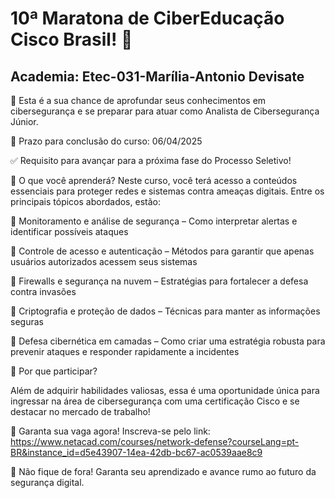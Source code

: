 # 10ª Maratona de CiberEducação Cisco Brasil! 🎉
## Academia: Etec-031-Marília-Antonio Devisate


🚀 Esta é a sua chance de aprofundar seus conhecimentos em cibersegurança e se preparar para atuar como Analista de Cibersegurança Júnior.

📅 Prazo para conclusão do curso: 06/04/2025

✅ Requisito para avançar para a próxima fase do Processo Seletivo!

🔎 O que você aprenderá?
Neste curso, você terá acesso a conteúdos essenciais para proteger redes e sistemas contra ameaças digitais. Entre os principais tópicos abordados, estão:

🔹 Monitoramento e análise de segurança – Como interpretar alertas e identificar possíveis ataques

🔹 Controle de acesso e autenticação – Métodos para garantir que apenas usuários autorizados acessem seus sistemas

🔹 Firewalls e segurança na nuvem – Estratégias para fortalecer a defesa contra invasões

🔹 Criptografia e proteção de dados – Técnicas para manter as informações seguras

🔹 Defesa cibernética em camadas – Como criar uma estratégia robusta para prevenir ataques e responder rapidamente a incidentes

🔐 Por que participar?

Além de adquirir habilidades valiosas, essa é uma oportunidade única para ingressar na área de cibersegurança com uma certificação Cisco e se destacar no mercado de trabalho!

📢 Garanta sua vaga agora! Inscreva-se pelo link: https://www.netacad.com/courses/network-defense?courseLang=pt-BR&instance_id=d5e43907-14ea-42db-bc67-ac0539aae8c9

🚀 Não fique de fora! Garanta seu aprendizado e avance rumo ao futuro da segurança digital.